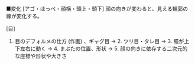 ﻿■変化
[アゴ・ほっぺ・顔横・頭上・頭下]
顔の向きが変わると、見える輪郭の線が変化する。

[目]
1. 目のデフォルメの仕方 (作画) 、ギャグ目
→ 2. ツリ目・タレ目
→ 3. 瞳が上下左右に動く
→ 4. まぶたの位置、形状
→ 5. 顔の向きに依存する二次元的な座標や形状や大きさ
